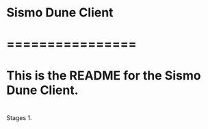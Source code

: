 # Sismo Dune Client
# ================
#
# This is the README for the Sismo Dune Client.
#

Stages
1. 